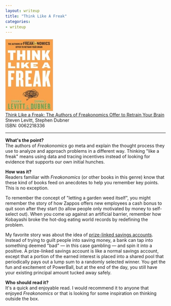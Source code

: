 ```yaml
---
layout: writeup
title: "Think Like A Freak"
categories:
- writeup
---
```


![](/static/think-like-a-freak.jpg)  
[Think Like a Freak: The Authors of Freakonomics Offer to Retrain Your Brain][link]   
Steven Levitt, Stephen Dubner  
ISBN: 0062218336  
    
---

**What's the point?**  
The authors of *Freakonomics* go meta and explain the thought process they use to analyze and
approach problems in a different way. Thinking "like a freak" means using data and tracing
incentives instead of looking for evidence that supports our own initial hunches.

**How was it?**  
Readers familiar with *Freakonomics* (or other books in this genre) know that these
kind of books feed on anecdotes to help you remember key points. This is no exception.

To remember the concept of "letting a garden weed itself", you might remember the story
of how Zappos offers new employees a cash bonus to quit soon after they start (to allow
people only motivated by money to self-select out). When you come up against an artificial 
barrier, remember how Kobayashi broke the hot-dog eating world records by redefining the problem.

My favorite story was about the idea of [prize-linked savings accounts][plsa]. Instead of
trying to guilt people into saving money, a bank can tap into something deemed "bad" &mdash;
in this case gambling &mdash; and spin it into a positive. A prize-linked savings account
is like a normal savings account, except that a portion of the earned interest is placed
into a shared pool that periodically pays out a lump sum to a randomly selected winner. You
get the fun and excitement of PowerBall, but at the end of the day, you still have your
existing principal amount tucked away safely.

**Who should read it?**  
It's a quick and enjoyable read. I would recommend it to anyone that enjoyed *Freakonomics* or
that is looking for some inspiration on thinking outside the box.

[link]: http://www.amazon.com/exec/obidos/ASIN/0062218336/ref=nosim&tag=bookreview0a1-20
[plsa]: http://en.wikipedia.org/wiki/Prize-Linked_Savings_Account

